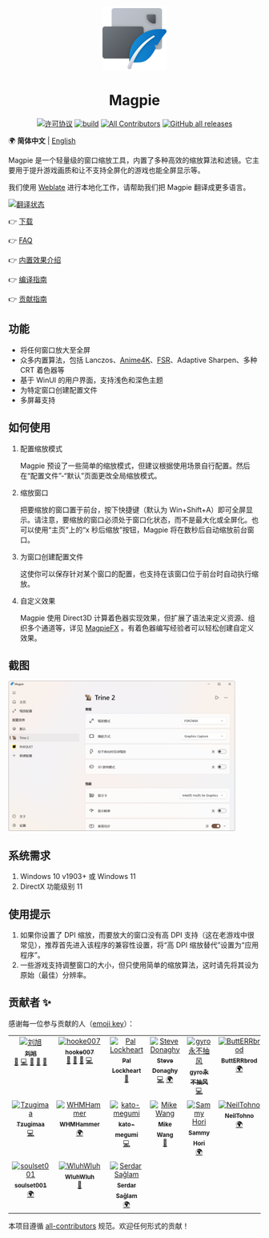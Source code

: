<br>
<br>
<p align="center">
  <img src="./src/Magpie/Icons/PNG/Magpie Icon Full Disabled/256.png" width="128px" height="128px" alt="Logo">
</p>
<h1 align="center">Magpie</h1>

<div align="center">

[![许可协议](https://img.shields.io/github/license/Blinue/Magpie)](./LICENSE)
[![build](https://github.com/Blinue/Magpie/actions/workflows/build.yml/badge.svg)](https://github.com/Blinue/Magpie/actions/workflows/build.yml)
[![All Contributors](https://img.shields.io/github/all-contributors/Blinue/Magpie)](#%E8%B4%A1%E7%8C%AE%E8%80%85-)
[![GitHub all releases](https://img.shields.io/github/downloads/Blinue/Magpie/total)](https://github.com/Blinue/Magpie/releases)

</div>

🌍 **简体中文** | [English](./README_EN.md)

Magpie 是一个轻量级的窗口缩放工具，内置了多种高效的缩放算法和滤镜。它主要用于提升游戏画质和让不支持全屏化的游戏也能全屏显示等。

我们使用 [Weblate](https://weblate.org) 进行本地化工作，请帮助我们把 Magpie 翻译成更多语言。

[![翻译状态](https://hosted.weblate.org/widgets/magpie/-/287x66-white.png)](https://hosted.weblate.org/engage/magpie/)

:point_right: [下载](https://github.com/Blinue/Magpie/releases)

:point_right: [FAQ](https://github.com/Blinue/Magpie/wiki/FAQ)

:point_right: [内置效果介绍](https://github.com/Blinue/Magpie/wiki/内置效果介绍)

:point_right: [编译指南](https://github.com/Blinue/Magpie/wiki/编译指南)

:point_right: [贡献指南](./CONTRIBUTING.md)

## 功能

* 将任何窗口放大至全屏
* 众多内置算法，包括 Lanczos、[Anime4K](https://github.com/bloc97/Anime4K)、[FSR](https://github.com/GPUOpen-Effects/FidelityFX-FSR)、Adaptive Sharpen、多种 CRT 着色器等
* 基于 WinUI 的用户界面，支持浅色和深色主题
* 为特定窗口创建配置文件
* 多屏幕支持

## 如何使用

1. 配置缩放模式

    Magpie 预设了一些简单的缩放模式，但建议根据使用场景自行配置。然后在“配置文件”-“默认”页面更改全局缩放模式。

2. 缩放窗口

    把要缩放的窗口置于前台，按下快捷键（默认为 Win+Shift+A）即可全屏显示。请注意，要缩放的窗口必须处于窗口化状态，而不是最大化或全屏化。也可以使用“主页”上的“x 秒后缩放”按钮，Magpie 将在数秒后自动缩放前台窗口。

3. 为窗口创建配置文件

    这使你可以保存针对某个窗口的配置，也支持在该窗口位于前台时自动执行缩放。
    
4. 自定义效果

    Magpie 使用 Direct3D 计算着色器实现效果，但扩展了语法来定义资源、组织多个通道等，详见 [MagpieFX](https://github.com/Blinue/Magpie/wiki/MagpieFX) 。有着色器编写经验者可以轻松创建自定义效果。

## 截图

<img src="img/主窗口.png" alt= "主窗口" height="300">

## 系统需求

1. Windows 10 v1903+ 或 Windows 11
2. DirectX 功能级别 11

## 使用提示

1. 如果你设置了 DPI 缩放，而要放大的窗口没有高 DPI 支持（这在老游戏中很常见），推荐首先进入该程序的兼容性设置，将“高 DPI 缩放替代”设置为“应用程序”。
2. 一些游戏支持调整窗口的大小，但只使用简单的缩放算法，这时请先将其设为原始（最佳）分辨率。

## 贡献者 ✨

感谢每一位参与贡献的人（[emoji key](https://allcontributors.org/docs/en/emoji-key)）：

<!-- ALL-CONTRIBUTORS-LIST:START - Do not remove or modify this section -->
<!-- prettier-ignore-start -->
<!-- markdownlint-disable -->
<table>
  <tbody>
    <tr>
      <td align="center" valign="top" width="14.28%"><a href="https://github.com/Blinue"><img src="https://avatars.githubusercontent.com/u/34770031?v=4?s=100" width="100px;" alt="刘旭"/><br /><sub><b>刘旭</b></sub></a><br /><a href="#maintenance-Blinue" title="Maintenance">🚧</a> <a href="https://github.com/Blinue/Magpie/commits?author=Blinue" title="Code">💻</a> <a href="https://github.com/Blinue/Magpie/pulls?q=is%3Apr+reviewed-by%3ABlinue" title="Reviewed Pull Requests">👀</a> <a href="https://github.com/Blinue/Magpie/commits?author=Blinue" title="Documentation">📖</a> <a href="#question-Blinue" title="Answering Questions">💬</a></td>
      <td align="center" valign="top" width="14.28%"><a href="https://github.com/hooke007"><img src="https://avatars.githubusercontent.com/u/41094733?v=4?s=100" width="100px;" alt="hooke007"/><br /><sub><b>hooke007</b></sub></a><br /><a href="https://github.com/Blinue/Magpie/commits?author=hooke007" title="Documentation">📖</a> <a href="#question-hooke007" title="Answering Questions">💬</a> <a href="#userTesting-hooke007" title="User Testing">📓</a> <a href="https://github.com/Blinue/Magpie/commits?author=hooke007" title="Code">💻</a></td>
      <td align="center" valign="top" width="14.28%"><a href="http://palxex.ys168.com"><img src="https://avatars.githubusercontent.com/u/58222?v=4?s=100" width="100px;" alt="Pal Lockheart"/><br /><sub><b>Pal Lockheart</b></sub></a><br /><a href="#userTesting-palxex" title="User Testing">📓</a></td>
      <td align="center" valign="top" width="14.28%"><a href="https://www.stevedonaghy.com/"><img src="https://avatars.githubusercontent.com/u/1029699?v=4?s=100" width="100px;" alt="Steve Donaghy"/><br /><sub><b>Steve Donaghy</b></sub></a><br /><a href="https://github.com/Blinue/Magpie/commits?author=neoKushan" title="Code">💻</a> <a href="#translation-neoKushan" title="Translation">🌍</a></td>
      <td align="center" valign="top" width="14.28%"><a href="http://gyrojeff.top"><img src="https://avatars.githubusercontent.com/u/30655701?v=4?s=100" width="100px;" alt="gyro永不抽风"/><br /><sub><b>gyro永不抽风</b></sub></a><br /><a href="https://github.com/Blinue/Magpie/commits?author=JeffersonQin" title="Code">💻</a></td>
      <td align="center" valign="top" width="14.28%"><a href="https://github.com/ButtERRbrod"><img src="https://avatars.githubusercontent.com/u/89013889?v=4?s=100" width="100px;" alt="ButtERRbrod"/><br /><sub><b>ButtERRbrod</b></sub></a><br /><a href="#translation-ButtERRbrod" title="Translation">🌍</a></td>
      <td align="center" valign="top" width="14.28%"><a href="https://github.com/0x4E69676874466F78"><img src="https://avatars.githubusercontent.com/u/4449851?v=4?s=100" width="100px;" alt="NightFox"/><br /><sub><b>NightFox</b></sub></a><br /><a href="#translation-0x4E69676874466F78" title="Translation">🌍</a></td>
    </tr>
    <tr>
      <td align="center" valign="top" width="14.28%"><a href="https://github.com/Tzugimaa"><img src="https://avatars.githubusercontent.com/u/4981077?v=4?s=100" width="100px;" alt="Tzugimaa"/><br /><sub><b>Tzugimaa</b></sub></a><br /><a href="https://github.com/Blinue/Magpie/commits?author=Tzugimaa" title="Code">💻</a></td>
      <td align="center" valign="top" width="14.28%"><a href="https://github.com/WHMHammer"><img src="https://avatars.githubusercontent.com/u/35433952?v=4?s=100" width="100px;" alt="WHMHammer"/><br /><sub><b>WHMHammer</b></sub></a><br /><a href="#translation-WHMHammer" title="Translation">🌍</a></td>
      <td align="center" valign="top" width="14.28%"><a href="https://github.com/kato-megumi"><img src="https://avatars.githubusercontent.com/u/29451351?v=4?s=100" width="100px;" alt="kato-megumi"/><br /><sub><b>kato-megumi</b></sub></a><br /><a href="https://github.com/Blinue/Magpie/commits?author=kato-megumi" title="Code">💻</a></td>
      <td align="center" valign="top" width="14.28%"><a href="https://github.com/MikeWang000000"><img src="https://avatars.githubusercontent.com/u/11748152?v=4?s=100" width="100px;" alt="Mike Wang"/><br /><sub><b>Mike Wang</b></sub></a><br /><a href="#userTesting-MikeWang000000" title="User Testing">📓</a></td>
      <td align="center" valign="top" width="14.28%"><a href="http://sammyhori.com"><img src="https://avatars.githubusercontent.com/u/116026761?v=4?s=100" width="100px;" alt="Sammy Hori"/><br /><sub><b>Sammy Hori</b></sub></a><br /><a href="#translation-sammyhori" title="Translation">🌍</a></td>
      <td align="center" valign="top" width="14.28%"><a href="https://github.com/NeilTohno"><img src="https://avatars.githubusercontent.com/u/28284594?v=4?s=100" width="100px;" alt="NeilTohno"/><br /><sub><b>NeilTohno</b></sub></a><br /><a href="#translation-NeilTohno" title="Translation">🌍</a></td>
      <td align="center" valign="top" width="14.28%"><a href="https://github.com/a0193143"><img src="https://avatars.githubusercontent.com/u/32773311?v=4?s=100" width="100px;" alt="a0193143"/><br /><sub><b>a0193143</b></sub></a><br /><a href="#translation-a0193143" title="Translation">🌍</a></td>
    </tr>
    <tr>
      <td align="center" valign="top" width="14.28%"><a href="https://github.com/soulset001"><img src="https://avatars.githubusercontent.com/u/121711747?v=4?s=100" width="100px;" alt="soulset001"/><br /><sub><b>soulset001</b></sub></a><br /><a href="#translation-soulset001" title="Translation">🌍</a></td>
      <td align="center" valign="top" width="14.28%"><a href="https://github.com/WluhWluh"><img src="https://avatars.githubusercontent.com/u/52004526?v=4?s=100" width="100px;" alt="WluhWluh"/><br /><sub><b>WluhWluh</b></sub></a><br /><a href="#design-WluhWluh" title="Design">🎨</a></td>
      <td align="center" valign="top" width="14.28%"><a href="https://github.com/SerdarSaglam"><img src="https://avatars.githubusercontent.com/u/42881121?v=4?s=100" width="100px;" alt="Serdar Sağlam"/><br /><sub><b>Serdar Sağlam</b></sub></a><br /><a href="#translation-SerdarSaglam" title="Translation">🌍</a></td>
    </tr>
  </tbody>
</table>

<!-- markdownlint-restore -->
<!-- prettier-ignore-end -->

<!-- ALL-CONTRIBUTORS-LIST:END -->

本项目遵循 [all-contributors](https://allcontributors.org/) 规范。欢迎任何形式的贡献！
